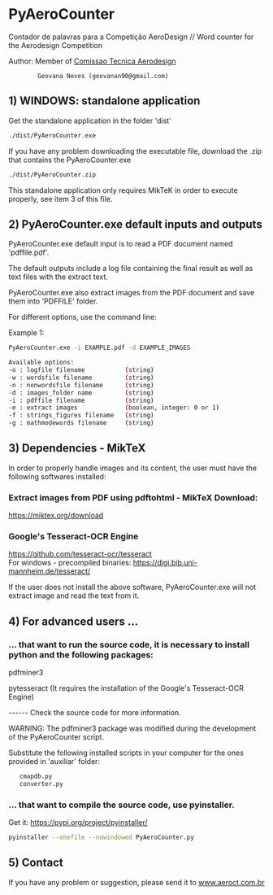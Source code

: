 # PyAeroCounter
Contador de palavras para a Competição AeroDesign // Word counter for the Aerodesign Competition

Author:  Member of [Comissao Tecnica Aerodesign](www.aeroct.com.br)

            Geovana Neves (geovanan90@gmail.com)

## 1) WINDOWS: standalone application 

Get the standalone application in the folder 'dist'

```bash
./dist/PyAeroCounter.exe
```

If you have any problem downloading the executable file, download the .zip that contains the PyAeroCounter.exe

```bash
./dist/PyAeroCounter.zip
```

This standalone application only requires MikTeK in order to execute properly, see item 3 of this file.

## 2) PyAeroCounter.exe default inputs and outputs

PyAeroCounter.exe default input is to read a PDF document named 'pdffile.pdf'.

The default outputs include a log file containing the final result as well as text files with the extract text.

PyAeroCounter.exe also extract images from the PDF document and save them into 'PDFFILE' folder. 

For different options, use the command line:

Example 1:
```bash
PyAeroCounter.exe -i EXAMPLE.pdf -d EXAMPLE_IMAGES
```

```bash
Available options:
-o : logfile filename           (string)
-w : wordsfile filename         (string)
-n : nonwordsfile filename      (string)
-d : images_folder name         (string)
-i : pdffile filename           (string)
-e : extract images             (boolean, integer: 0 or 1)
-f : strings_figures filename   (string)
-g : mathmodewords filename     (string)
```

## 3)  Dependencies - MikTeX

In order to properly handle images and its content, the user must have the following softwares installed:

### Extract images from PDF using pdftohtml - MikTeX Download:

https://miktex.org/download

### Google's Tesseract-OCR Engine

https://github.com/tesseract-ocr/tesseract   
For windows - precompiled binaries: https://digi.bib.uni-mannheim.de/tesseract/

If the user does not install the above software, PyAeroCounter.exe will not extract image and read the text from it.

## 4) For advanced users ... 
### ... that want to run the source code, it is necessary to install python and the following packages:

pdfminer3

pytesseract   (It requires the installation of the Google's Tesseract-OCR Engine)

------ Check the source code for more information.



WARNING: 
The pdfminer3 package was modified during the development of the PyAeroCounter script.

Substitute the following installed scripts in your computer for the ones provided in 'auxiliar' folder:

```bash
   cmapdb.py
   converter.py
```
   
   
   
### ... that want to compile the source code, use pyinstaller.

Get it: https://pypi.org/project/pyinstaller/

```bash
pyinstaller --onefile --nowindowed PyAeroCounter.py
```

## 5) Contact 

If you have any problem or suggestion, please send it to www.aeroct.com.br

